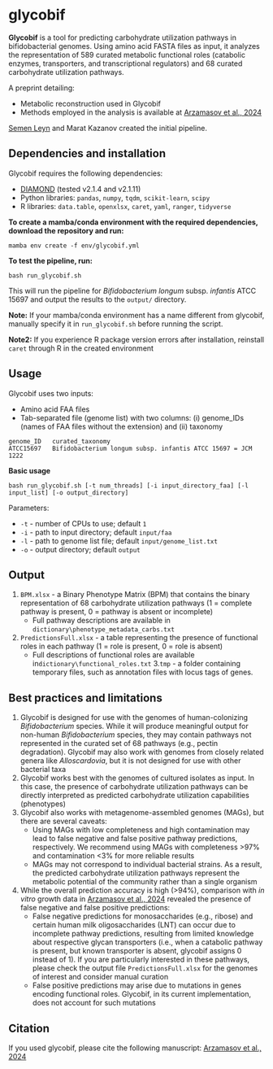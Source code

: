 # glycobif
**Glycobif** is a tool for predicting carbohydrate utilization pathways in bifidobacterial genomes.
Using amino acid FASTA files as input, it analyzes the representation of 589 curated metabolic functional roles (catabolic enzymes, transporters, and transcriptional regulators) and 68 curated carbohydrate utilization pathways.

A preprint detailing:
* Metabolic reconstruction used in Glycobif
* Methods employed in the analysis
is available at [Arzamasov et al., 2024](https://doi.org/10.1101/2024.07.06.602360)

[Semen Leyn](https://github.com/sleyn/) and Marat Kazanov created the initial pipeline.

## Dependencies and installation
Glycobif requires the following dependencies:
 * [DIAMOND](https://github.com/bbuchfink/diamond) (tested v2.1.4 and v2.1.11)
 * Python libraries: `pandas`, `numpy`, `tqdm`, `scikit-learn`, `scipy`
 * R libraries: `data.table`, `openxlsx`, `caret`, `yaml`, `ranger`, `tidyverse`

**To create a mamba/conda environment with the required dependencies, download the repository and run:**
```
mamba env create -f env/glycobif.yml
```

**To test the pipeline, run:**
```
bash run_glycobif.sh
```
This will run the pipeline for *Bifidobacterium longum* subsp. *infantis* ATCC 15697 and output the results to the `output/` directory.

**Note:** If your mamba/conda environment has a name different from glycobif, manually specify it in `run_glycobif.sh` before running the script.

**Note2:** If you experience R package version errors after installation, reinstall `caret` through R in the created environment

## Usage
Glycobif uses two inputs:
* Amino acid FAA files
* Tab-separated file (genome list) with two columns: (i) genome_IDs (names of FAA files without the extension) and (ii) taxonomy 
```
genome_ID	curated_taxonomy
ATCC15697	Bifidobacterium longum subsp. infantis ATCC 15697 = JCM 1222
```

**Basic usage**
```
bash run_glycobif.sh [-t num_threads] [-i input_directory_faa] [-l input_list] [-o output_directory]
```
Parameters:
* `-t` - number of CPUs to use; default `1`
* `-i` - path to input directory; default `input/faa`
* `-l` - path to genome list file; default `input/genome_list.txt`
* `-o` - output directory;  default `output`

## Output
1. `BPM.xlsx` - a Binary Phenotype Matrix (BPM) that contains the binary representation of 68 carbohydrate utilization pathways (1 = complete pathway is present, 0 = pathway is absent or incomplete)
     * Full pathway descriptions are available in `dictionary\phenotype_metadata_carbs.txt`
2. `PredictionsFull.xlsx` - a table representing the presence of functional roles in each pathway (1 = role is present, 0 = role is absent)
     * Full descriptions of functional roles are available in`dictionary\functional_roles.txt`
3.`tmp` - a folder containing temporary files, such as annotation files with locus tags of genes.

## Best practices and limitations
1. Glycobif is designed for use with the genomes of human-colonizing *Bifidobacterium* species. While it will produce meaningful output for non-human *Bifidobacterium* species, they may contain pathways not represented in the curated set of 68 pathways (e.g., pectin degradation). Glycobif may also work with genomes from closely related genera like *Alloscardovia*, but it is not designed for use with other bacterial taxa
2. Glycobif works best with the genomes of cultured isolates as input. In this case, the presence of carbohydrate utilization pathways can be directly interpreted as predicted carbohydrate utilization capabilities (phenotypes)
3. Glycobif also works with metagenome-assembled genomes (MAGs), but there are several caveats:
     * Using MAGs with low completeness and high contamination may lead to false negative and false positive pathway predictions, respectively. We recommend using MAGs with completeness >97% and contamination <3% for more reliable results
     * MAGs may not correspond to individual bacterial strains. As a result, the predicted carbohydrate utilization pathways represent the metabolic potential of the community rather than a single organism
4. While the overall prediction accuracy is high (>94%), comparison with *in vitro* growth data in [Arzamasov et al., 2024](https://doi.org/10.1101/2024.07.06.602360) revealed the presence of false negative and false positive predictions:
	- False negative predictions for monosaccharides (e.g., ribose) and certain human milk oligosaccharides (LNT) can occur due to incomplete pathway predictions, resulting from limited knowledge about respective glycan transporters (i.e., when a catabolic pathway is present, but known transporter is absent, glycobif assigns 0 instead of 1). If you are particularly interested in these pathways, please check the output file `PredictionsFull.xlsx` for the genomes of interest and consider manual curation
	- False positive predictions may arise due to mutations in genes encoding functional roles. Glycobif, in its current implementation, does not account for such mutations

## Citation
If you used glycobif, please cite the following manuscript:
[Arzamasov et al., 2024](https://doi.org/10.1101/2024.07.06.602360)
